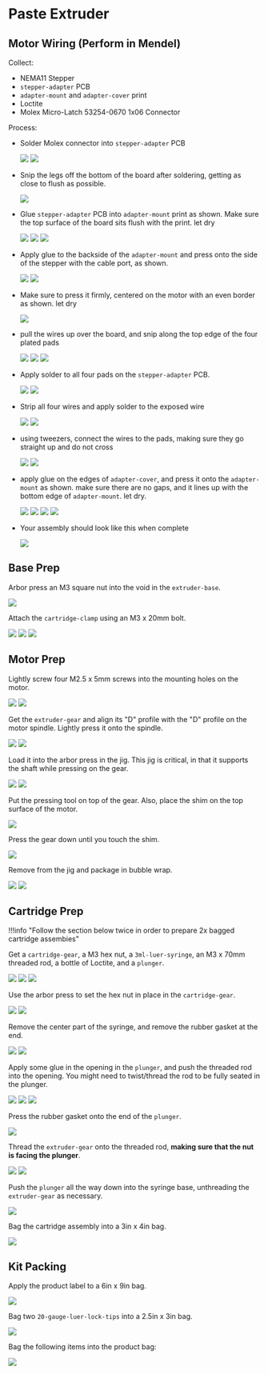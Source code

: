 # Paste Extruder

## Motor Wiring (Perform in Mendel)

Collect:

- NEMA11 Stepper
- `stepper-adapter` PCB
- `adapter-mount` and `adapter-cover` print
- Loctite
- Molex Micro-Latch 53254-0670 1x06 Connector

Process:

- Solder Molex connector into `stepper-adapter` PCB

    ![](img/adapter1.webp)
    ![](img/adapter2.webp)

- Snip the legs off the bottom of the board after soldering, getting as close to flush as possible.
  
    ![](img/adapter-snip.webp)

- Glue `stepper-adapter` PCB into `adapter-mount` print as shown. Make sure the top surface of the board sits flush with the print. let dry

    ![](img/glue-board-1.webp)
    ![](img/glue-board-2.webp)
    ![](img/glue-board-3.webp)

- Apply glue to the backside of the `adapter-mount` and press onto the side of the stepper with the cable port, as shown.

    ![](img/glue-to-motor-1.webp)
    ![](img/glue-to-motor-2.webp)

- Make sure to press it firmly, centered on the motor with an even border as shown. let dry

    ![](img/glue-to-motor-3.webp)

- pull the wires up over the board, and snip along the top edge of the four plated pads

    ![](img/snip1.webp)
    ![](img/snip2.webp)
    ![](img/snip3.webp)

- Apply solder to all four pads on the `stepper-adapter` PCB.

    ![](img/tin2.webp)
    ![](img/tin3.webp)

- Strip all four wires and apply solder to the exposed wire

    ![](img/tin1.webp)
    ![](img/tin4.webp)

- using tweezers, connect the wires to the pads, making sure they go straight up and do not cross

    ![](img/connect1.webp)
    ![](img/connect2.webp)

- apply glue on the edges of `adapter-cover`, and press it onto the `adapter-mount` as shown. make sure there are no gaps, and it lines up with the bottom edge of `adapter-mount`. let dry.

    ![](img/cover1.webp)
    ![](img/cover2.webp)
    ![](img/cover3.webp)
    ![](img/cover4.webp)

- Your assembly should look like this when complete

    ![](img/done.webp)


## Base Prep

Arbor press an M3 square nut into the void in the `extruder-base`.

![](img/IMG_1114.webp)

Attach the `cartridge-clamp` using an M3 x 20mm bolt.

![](img/IMG_1115.webp)
![](img/IMG_1125%20(1).webp)
![](img/IMG_1135.webp)

## Motor Prep

Lightly screw four M2.5 x 5mm screws into the mounting holes on the motor.

![](img/IMG_1277.webp)
![](img/IMG_1278.webp)

Get the `extruder-gear` and align its "D" profile with the "D" profile on the motor spindle. Lightly press it onto the spindle.

![](img/IMG_1289.webp)
![](img/IMG_1299.webp)

Load it into the arbor press in the jig. This jig is critical, in that it supports the shaft while pressing on the gear.

![](img/IMG_1370.webp)
![](img/IMG_1371.webp)

Put the pressing tool on top of the gear. Also, place the shim on the top surface of the motor.

![](img/IMG_1319.webp)

Press the gear down until you touch the shim.

![](img/IMG_1339.webp)

Remove from the jig and package in bubble wrap.

![](img/IMG_1349.webp)
![](img/IMG_1359.webp)

## Cartridge Prep

!!!info "Follow the section below twice in order to prepare 2x bagged cartridge assembies"

Get a `cartridge-gear`, a M3 hex nut, a `3ml-luer-syringe`, an M3 x 70mm threaded rod, a bottle of Loctite, and a `plunger`.

![](img/IMG_1151.webp)
![](img/IMG_1182.webp)
![](img/IMG_1148.webp)

Use the arbor press to set the hex nut in place in the `cartridge-gear`.

![](img/IMG_1149.webp)
![](img/IMG_1150.webp)

Remove the center part of the syringe, and remove the rubber gasket at the end.

![](img/IMG_1192.webp)
![](img/IMG_1212.webp)

Apply some glue in the opening in the `plunger`, and push the threaded rod into the opening. You might need to twist/thread the rod to be fully seated in the plunger.

![](img/IMG_1152.webp)
![](img/IMG_1162.webp)
![](img/IMG_1172.webp)

Press the rubber gasket onto the end of the `plunger`.

![](img/IMG_1222.webp)

Thread the `extruder-gear` onto the threaded rod, **making sure that the nut is facing the plunger**.

![](img/IMG_1232.webp)
![](img/IMG_1242.webp)

Push the `plunger` all the way down into the syringe base, unthreading the `extruder-gear` as necessary.

![](img/IMG_1262.webp)

Bag the cartridge assembly into a 3in x 4in bag.

![](img/IMG_1274.webp)

## Kit Packing

Apply the product label to a 6in x 9in bag.

![](img/IMG_1273.webp)

Bag two `20-gauge-luer-lock-tips` into a 2.5in x 3in bag.

![](img/IMG_1272.webp)

Bag the following items into the product bag:

![](img/IMG_1275.webp)